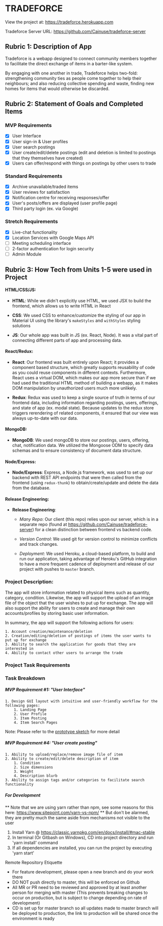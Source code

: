 # TRADEFORCE

View the project at: <https://tradeforce.herokuapp.com>

Tradeforce Server URL: https://github.com/Cainuse/tradeforce-server

## Rubric 1: Description of App

Tradeforce is a webapp designed to connect community members together to facilitate the direct exchange of items in a barter-like system. 

By engaging with one another in trade, Tradeforce helps two-fold: strengthening community ties as people come together to help their neighbours; and also reducing collective spending and waste, finding new homes for items that would otherwise be discarded.

## Rubric 2: Statement of Goals and Completed Items

### MVP Requirements

- [x] User Interface
- [x] User sign-in & User profiles
- [x] User search postings
- [x] User create/edit/delete postings (edit and deletion is limited to postings that they themselves have created)
- [x] Users can offer/respond with things on postings by other users to trade

### Standard Requirements
- [x] Archive unavailable/traded items
- [x] User reviews for satisfaction
- [x] Notification centre for receiving responses/offer
- [x] User's posts/offers are displayed (user profile page)
- [x] Third party login (ex. via Google)

### Stretch Requirements
- [x] Live-chat functionality
- [x] Location Services with Google Maps API
- [ ] Meeting scheduling interface
- [ ] 2-factor authentication for login security
- [ ] Admin Module

## Rubric 3: How Tech from Units 1-5 were used in Project

#### HTML/CSS/JS:
- **HTML**: While we didn't explicitly use HTML, we used JSX to build the frontend, which allows us to write HTML in React
  
- **CSS**: We used CSS to enhance/customize the styling of our app in Material UI using the library's `makeStyles` and `withStyles` styling solutions
  
- **JS**: Our whole app was built in JS (ex. React, Node). It was a vital part of connecting different parts of app and processing data. 

#### React/Redux:
- **React**: Our frontend was built entirely upon React; it provides a component based structure, which greatly supports reusability of code as you could reuse components in different contexts. Furthermore, React uses a virtual DOM, which makes our app more secure than if we had used the traditional HTML method of building a webapp, as it makes DOM manipulation by unauthorized users much more unlikely.
  
- **Redux**: Redux was used to keep a single source of truth in terms of our frontend data, including information regarding postings, users, offerings, and state of app (ex. modal state). Because updates to the redux store triggers rerendering of related components, it ensured that our view was always up-to-date with our data.

#### MongoDB:
- **MongoDB**: We used mongoDB to store our postings, users, offering, chat, notification data. We utilized the Mongoose ODM to specify data schemas and to ensure consistency of document data structure.

#### Node/Express:
- **Node/Express**: Express, a Node.js framework, was used to set up our backend with REST API endpoints that were then called from the frontend (using `redux-thunk`) to obtain/create/update and delete the data from the database.

#### Release Engineering:
- **Release Engineering**:
    - *Many Repo*: Our client (this repo) relies upon our server, which is in a separate repo (found at https://github.com/Cainuse/tradeforce-server) for a clean distinction between frontend vs backend code. 
  
    - *Version Control*: We used git for version control to minimize conflicts and track changes. 
  
    - *Deployment*: We used Heroku, a cloud-based platform, to build and run our application, taking advantage of Heroku's GitHub integration to have a more frequent cadence of deployment and release of our project with pushes to `master` branch.




### Project Description:

The app will store information related to physical items such as quantity, category, condition.
Likewise, the app will support the upload of an image file of the object that the user wishes to put up for exchange.
The app will also support the ability for users to create and manage their own accounts/profiles by storing basic user information.

In summary, the app will support the following actions for users:

    1. Account creation/maintenance/deletion
    2. Creation/editing/deletion of postings of items the user wants to put up for exchange
    3. Ability to search the application for goods that they are interested in
    4. Ability to contact other users to arrange the trade

### Project Task Requirements



### Task Breakdown

##### MVP Requirement #1: "User Interface"

    1. Design GUI layout with intuitive and user-friendly workflow for the following pages:
        1. Landing Page
        2. User Profile
        3. Item Posting
        4. Item Search Pages

Note: Please refer to the [prototype sketch](https://github.com/Cainuse/tradeforce-client/blob/master/prototype-sketch/Prototype-sketches.pdf) for more detail

##### MVP Requirement #4: "User create posting"

    1. Ability to upload/replace/remove image file of item
    2. Ability to create/edit/delete description of item
        1. Condition
        2. Size dimensions
        3. Weight
        4. Description blurb
    3. Ability to assign tags and/or categories to facilitate search functionality

##### For Development

** Note that we are using yarn rather than npm, see some reasons for this here: https://www.sitepoint.com/yarn-vs-npm/ **
But don't be alarmed, they are pretty much the same aside from mechanisms not visible to the user

1. Install Yarn @ https://classic.yarnpkg.com/en/docs/install/#mac-stable
2. In terminal (Or Gitbash on Windows), CD into project directory and run 'yarn install' command
3. If all dependencies are installed, you can run the project by executing 'yarn start'

Remote Repository Etiquette

- For feature development, please open a new branch and do your work there
- DO NOT push directly to master, this will be enforced on Github
- All MR or PR need to be reviewed and approved by at least another person for merging with master (This prevents breaking changes to occur on production, but is subject to change depending on rate of development)
- CD is set up for master branch so all updates made to master branch will be deployed to production, the link to production will be shared once the environment is ready
